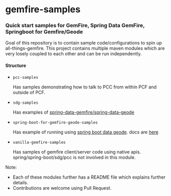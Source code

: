 # gemfire-samples
### Quick start samples for GemFire, Spring Data GemFire, Springboot for Gemfire/Geode

Goal of this repository is to contain sample code/configurations to spin up all-things-gemfire.
This project contains multiple maven modules which are very losely coupled to each other and can be run independently.

#### Structure
- `pcc-samples`

    Has samples demonstrating how to talk to PCC from within PCF and outside of PCF.   
- `sdg-samples` 

  Has examples of [spring-data-gemfire/spring-data-geode](https://docs.spring.io/spring-data-gemfire/docs/current/reference/html/)
- `spring-boot-for-gemfire-geode-samples`

   Has example of running using [spring boot data geode](https://github.com/spring-projects/spring-boot-data-geode). docs are [here](https://docs.spring.io/autorepo/docs/spring-boot-data-geode-build/1.0.0.BUILD-SNAPSHOT/reference/htmlsingle/)

- `vanilla-gemfire-samples`

   Has samples of gemfire client/server code using native apis. spring/spring-boot/sdg/pcc is not involved in this module.
  

Note:
- Each of these modules further has a README file which explains further details.
- Contributions are welcome using Pull Request. 
